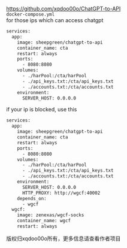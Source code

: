 https://github.com/xqdoo00o/ChatGPT-to-API  
`docker-compose.yml`  
for those ips which can access chatgpt
```bash
services:
  app:
    image: sheepgreen/chatgpt-to-api
    container_name: cta
    restart: always
    ports:
      - 8080:8080
    volumes:
      - ./harPool:/cta/harPool
      - ./api_keys.txt:/cta/api_keys.txt
      - ./accounts.txt:/cta/accounts.txt
    environment:
      SERVER_HOST: 0.0.0.0
```
if your ip is blocked, use this
```bash
services:
  app:
    image: sheepgreen/chatgpt-to-api
    container_name: cta
    restart: always
    ports:
      - 8080:8080
    volumes:
      - ./harPool:/cta/harPool
      - ./api_keys.txt:/cta/api_keys.txt
      - ./accounts.txt:/cta/accounts.txt
    environment:
      SERVER_HOST: 0.0.0.0
      HTTP_PROXY: http://wgcf:40002
    depends_on:
      - wgcf
  wgcf:
    image: zenexas/wgcf-socks
    container_name: wgcf
    restart: always
```
版权归xqdoo00o所有，更多信息请查看作者项目
